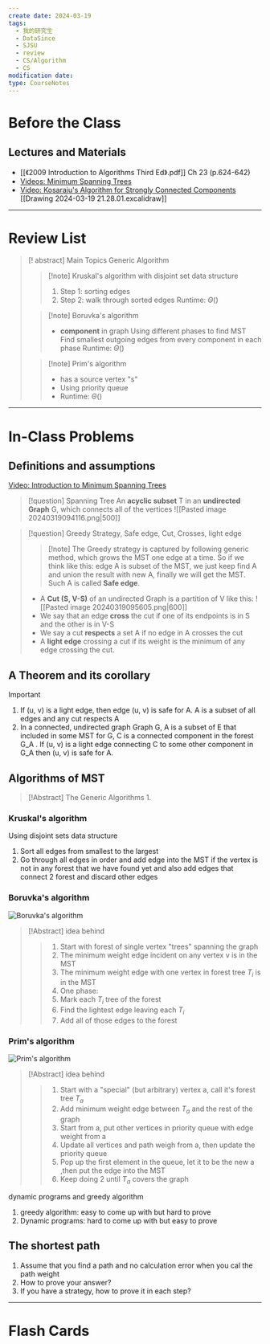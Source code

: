 ```yaml
---
create date: 2024-03-19
tags:
  - 我的研究生
  - DataSince
  - SJSU
  - review
  - CS/Algorithm
  - CS
modification date: 
type: CourseNotes
---
```

# Before the Class
## Lectures and Materials
- [[《2009 Introduction to Algorithms Third Ed》.pdf]] Ch 23 (p.624-642)
- [Videos: Minimum Spanning Trees](https://www.youtube.com/playlist?list=PLSVu1-lON6LzeG6cBYLnI4rf09zGkUvQ9)
- [Video: Kosaraju's Algorithm for Strongly Connected Components](https://www.youtube.com/watch?v=HOOmetF56BI)
[[Drawing 2024-03-19 21.28.01.excalidraw]]

---
# Review List
>[! abstract] Main Topics
>Generic Algorithm
>>[!note] Kruskal's algorithm with disjoint set data structure
>>1. Step 1: sorting edges
>>2. Step 2: walk through sorted edges
>>Runtime: $Θ()$
>
>>[!note] Boruvka's algorithm
>>- **component** in graph
>> Using different phases to find MST
>> Find smallest outgoing edges from every component in each phase 
>> Runtime: $Θ()$
>
>>[!note] Prim's algorithm
>>- has a source vertex "s"
>>- Using priority queue
>>- Runtime: $Θ()$



---
# In-Class Problems
## Definitions and assumptions
[Video: Introduction to Minimum Spanning Trees](https://www.youtube.com/playlist?list=PLSVu1-lON6LzeG6cBYLnI4rf09zGkUvQ9)
>[!question] Spanning Tree
>An **acyclic subset** T in an **undirected Graph** G, which connects all of the vertices
> ![[Pasted image 20240319094116.png|500]]

>[!question] Greedy Strategy, Safe edge, Cut, Crosses, light edge
>>[!note] The Greedy strategy is captured by following generic method, which grows the MST one edge at a time.
>So if we think like this: edge A is subset of the MST, we just keep find A and union the result with new A, finally we will get the MST. Such A is called **Safe edge**.
>- A **Cut (S, V-S)** of an undirected Graph is a partition of V like this:
> ![[Pasted image 20240319095605.png|600]]
> - We say that an edge **cross** the cut if one of its endpoints is in S and the other is in V-S
> - We say a cut **respects** a set A if no edge in A crosses the cut
> - A **light edge** crossing a cut if its weight is the minimum of any edge crossing the cut.

## A Theorem and its corollary
>[!important] 
>1. If (u, v) is a light edge, then edge (u, v) is safe for A. A is a subset of all edges and any cut respects A
>2. In a connected, undirected graph Graph G, A is a subset of E that included in some MST for G, C is a connected component in the forest G_A . If (u, v) is a light edge connecting C to some other component in G_A then (u, v) is safe for A.
## Algorithms of MST
>[!Abstract] The Generic Algorithms
>1. 
### Kruskal's algorithm
Using disjoint sets data structure
1. Sort all edges from smallest to the largest
2. Go through all edges in order and add edge into the MST if the vertex is not in any forest that we have found yet and also add edges that connect 2 forest and discard other edges
### Boruvka's algorithm
![Boruvka's algorithm](https://www.youtube.com/watch?v=bQga6WqLUvs&list=PLSVu1-lON6LzeG6cBYLnI4rf09zGkUvQ9&index=3&t=170s)
>[!Abstract] idea behind
>>1. Start with forest of single vertex "trees" spanning the graph 
>>2. The minimum weight edge incident on any vertex v is in the MST
>>3. The minimum weight edge with one vertex in forest tree $T_i$ is in the MST
>>4. One phase:
>>	1. Mark each $T_i$ tree of the forest
>>	2. Find the lightest edge leaving each $T_i$
>>	3. Add all of those edges to the forest

### Prim's algorithm
![Prim's algorithm](https://www.youtube.com/watch?v=BZb-ozM2PWo&list=PLSVu1-lON6LzeG6cBYLnI4rf09zGkUvQ9&index=4)
>[!Abstract] idea behind
>> 1. Start with a "special" (but arbitrary) vertex a, call it's forest tree $T_a$
>> 2. Add minimum weight edge between $T_a$ and the rest of the graph
>> 	1. Start from a, put other vertices in priority queue with edge weight from a 
>> 	2. Update all vertices and path weigh from a, then update the  priority queue
>> 	3. Pop up the first element in the queue, let it to be the new a ,then put the edge into the MST
>> 3. Keep doing 2 until $T_a$ covers the graph

dynamic programs and greedy algorithm
1. greedy algorithm: easy to come up with but hard to prove
2. Dynamic programs: hard to come up with but easy to prove
## The shortest path
1. Assume that you find a path and no calculation error when you cal the path weight
2. How to prove your answer?
3. If you have a strategy, how to prove it in each step?

---
# Flash Cards
